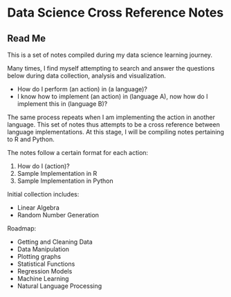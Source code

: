 # Data Science Cross Reference Notes
## Read Me
This is a set of notes compiled during my data science learning journey.

Many times, I find myself attempting to search and answer the questions below during data collection, analysis and visualization. 

- How do I perform (an action) in (a language)?
- I know how to implement (an action) in (language A), now how do I implement this in (language B)?

The same process repeats when I am implementing the action in another language. This set of notes thus attempts to be a cross reference between language implementations. At this stage, I will be compiling notes pertaining to R and Python.

The notes follow a certain format for each action:  
1. How do I (action)?  
2. Sample Implementation in R  
3. Sample Implementation in Python  

Initial collection includes:
- Linear Algebra
- Random Number Generation

Roadmap:
- Getting and Cleaning Data
- Data Manipulation
- Plotting graphs
- Statistical Functions
- Regression Models
- Machine Learning
- Natural Language Processing

